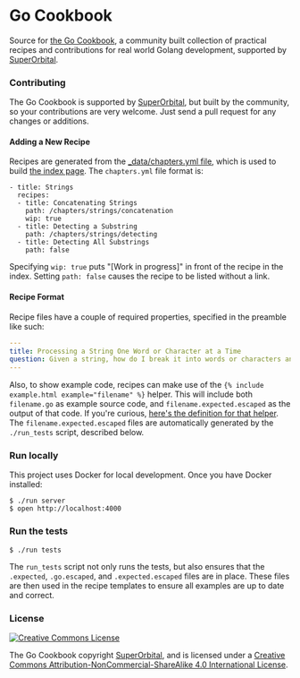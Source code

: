 # Go Cookbook

Source for [the Go Cookbook](http://golangcookbook.com), a
community built collection of practical
recipes and contributions for real world Golang development, supported by
[SuperOrbital](https://superorbit.al).

### Contributing

The Go Cookbook is supported by
[SuperOrbital](https://superorbit.al), but built by the
community, so your contributions are very welcome.  Just send
a pull request for any changes or additions.

#### Adding a New Recipe

Recipes are generated from the [_data/chapters.yml
file](https://github.com/golangcookbook/golangcookbook.github.io/blob/master/_data/chapters.yml),
which is used to build [the index
page](https://github.com/golangcookbook/golangcookbook.github.io/blob/master/index.md).
The `chapters.yml` file format is:

```
- title: Strings
  recipes:
  - title: Concatenating Strings
    path: /chapters/strings/concatenation
    wip: true
  - title: Detecting a Substring
    path: /chapters/strings/detecting
  - title: Detecting All Substrings
    path: false
```

Specifying `wip: true` puts "[Work in progress]" in front of
the recipe in the index.  Setting `path: false` causes the
recipe to be listed without a link.

#### Recipe Format

Recipe files have a couple of required properties, specified
in the preamble like such:

``` yaml
---
title: Processing a String One Word or Character at a Time
question: Given a string, how do I break it into words or characters and process each one in turn?
---
```

Also, to show example code, recipes can make use of the `{%
include example.html example="filename" %}` helper. This will
include both `filename.go` as example source code, and
`filename.expected.escaped` as the output of that code.  If
you're curious, [here's the definition for that
helper](https://github.com/golangcookbook/golangcookbook.github.io/blob/master/_includes/example.html).
The `filename.expected.escaped` files are automatically
generated by the `./run_tests` script, described below.

### Run locally

This project uses Docker for local development.  Once you
have Docker installed:

``` console
$ ./run server
$ open http://localhost:4000
```

### Run the tests

``` console
$ ./run tests
```

The `run_tests` script not only runs the tests, but also
ensures that the `.expected`, `.go.escaped`, and
`.expected.escaped` files are in place.  These files are then
used in the recipe templates to ensure all examples are up to
date and correct.

### License

[![Creative Commons
License](https://i.creativecommons.org/l/by-nc-sa/4.0/88x31.png)](http://creativecommons.org/licenses/by-nc-sa/4.0/)

The Go Cookbook copyright
[SuperOrbital](https://superorbit.al), and is licensed under
a [Creative Commons Attribution-NonCommercial-ShareAlike 4.0
International
License](http://creativecommons.org/licenses/by-nc-sa/4.0/).
